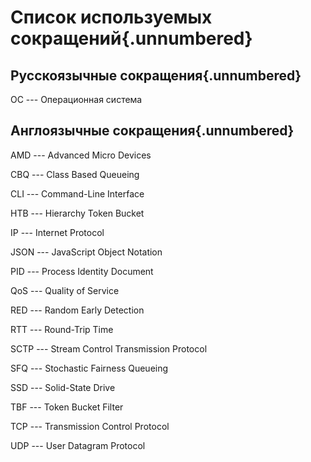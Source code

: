 # Список используемых сокращений{.unnumbered}

## Русскоязычные сокращения{.unnumbered}

ОС --- Операционная система

## Англоязычные сокращения{.unnumbered}

AMD --- Advanced Micro Devices

CBQ --- Class Based Queueing

CLI --- Сommand-Line Interface

HTB --- Hierarchy Token Bucket

IP --- Internet Protocol

JSON --- JavaScript Object Notation

PID --- Process Identity Document

QoS --- Quality of Service

RED --- Random Early Detection

RTT --- Round-Trip Time

SCTP --- Stream Control Transmission Protocol

SFQ --- Stochastic Fairness Queueing

SSD --- Solid-State Drive

TBF --- Token Bucket Filter

<!-- tc --- traffic control -->

TCP --- Transmission Control Protocol

UDP --- User Datagram Protocol

